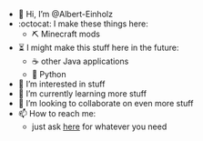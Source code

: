- 👋 Hi, I’m @Albert-Einholz
- :octocat: I make these things here:
  - ⛏️ Minecraft mods
- ⏳ I might make this stuff here in the future:
  - ☕ other Java applications
  - 🐍 Python
- 👀 I’m interested in stuff
- 🌱 I’m currently learning more stuff
- 💞️ I’m looking to collaborate on even more stuff
- 📫 How to reach me:
  -  just ask [here](https://github.com/Albert-Einholz/Albert-Einholz/discussions/categories/general) for whatever you need

